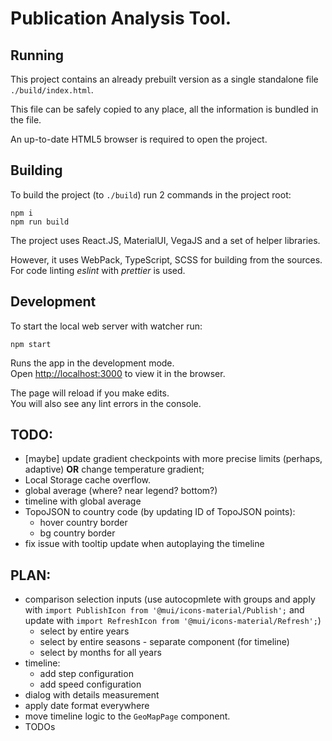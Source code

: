 # Publication Analysis Tool.

## Running

This project contains an already prebuilt version as a single standalone file `./build/index.html`.

This file can be safely copied to any place, all the information is bundled in the file.

An up-to-date HTML5 browser is required to open the project.

## Building

To build the project (to `./build`) run 2 commands in the project root:
```shell
npm i
npm run build
```

The project uses React.JS, MaterialUI, VegaJS and a set of helper libraries.

However, it uses WebPack, TypeScript, SCSS for building from the sources. For code linting _eslint_ with _prettier_ is used.

## Development

To start the local web server with watcher run:
```shell
npm start
```

Runs the app in the development mode.\
Open [http://localhost:3000](http://localhost:3000) to view it in the browser.

The page will reload if you make edits.\
You will also see any lint errors in the console.

## TODO:
- [maybe] update gradient checkpoints with more precise limits (perhaps, adaptive) **OR** change temperature gradient;
- Local Storage cache overflow.
- global average (where? near legend? bottom?)
- timeline with global average
- TopoJSON to country code (by updating ID of TopoJSON points):
  - hover country border
  - bg country border
- fix issue with tooltip update when autoplaying the timeline

## PLAN:
- comparison selection inputs (use autocopmlete with groups and apply with `import PublishIcon from '@mui/icons-material/Publish';` and update with `import RefreshIcon from '@mui/icons-material/Refresh';`)
  - select by entire years
  - select by entire seasons - separate component (for timeline)
  - select by months for all years
- timeline:
  - add step configuration
  - add speed configuration
- dialog with details measurement
- apply date format everywhere
- move timeline logic to the `GeoMapPage` component.
- TODOs
